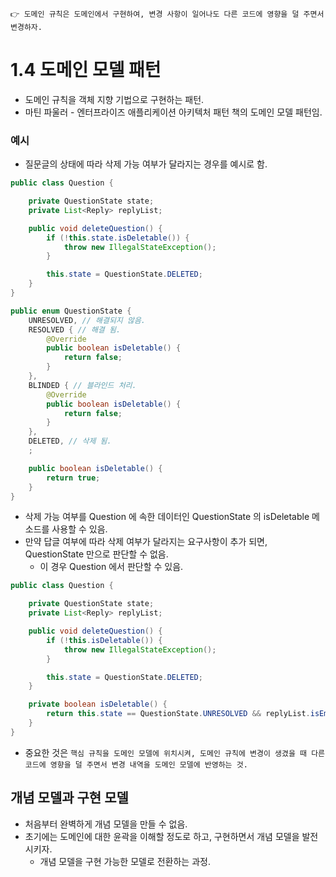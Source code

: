 ```
👉 도메인 규칙은 도메인에서 구현하여, 변경 사항이 일어나도 다른 코드에 영향을 덜 주면서 변경하자.
```

# 1.4 도메인 모델 패턴
- 도메인 규칙을 객체 지향 기법으로 구현하는 패턴.
- 마틴 파울러 - 엔터프라이즈 애플리케이션 아키텍처 패턴 책의 도메인 모델 패턴임.

### 예시
- 질문글의 상태에 따라 삭제 가능 여부가 달라지는 경우를 예시로 함.
```java
public class Question {

    private QuestionState state;
    private List<Reply> replyList;

    public void deleteQuestion() {
        if (!this.state.isDeletable()) {
            throw new IllegalStateException();   
        }

        this.state = QuestionState.DELETED;
    }
}

public enum QuestionState {
    UNRESOLVED, // 해결되지 않음.
    RESOLVED { // 해결 됨.
        @Override
        public boolean isDeletable() {
            return false;
        }
    },
    BLINDED { // 블라인드 처리.
        @Override
        public boolean isDeletable() {
            return false;
        }
    },
    DELETED, // 삭제 됨.
    ;

    public boolean isDeletable() {
        return true;
    }
}
```
- 삭제 가능 여부를 Question 에 속한 데이터인 QuestionState 의 isDeletable 메소드를 사용할 수 있음.
- 만약 답글 여부에 따라 삭제 여부가 달라지는 요구사항이 추가 되면, QuestionState 만으로 판단할 수 없음.
    - 이 경우 Question 에서 판단할 수 있음.

```java
public class Question {

    private QuestionState state;
    private List<Reply> replyList;

    public void deleteQuestion() {
        if (!this.isDeletable()) {
            throw new IllegalStateException();   
        }

        this.state = QuestionState.DELETED;
    }

    private boolean isDeletable() {
        return this.state == QuestionState.UNRESOLVED && replyList.isEmpty();
    }
}
```

- 중요한 것은 `핵심 규칙을 도메인 모델에 위치시켜, 도메인 규칙에 변경이 생겼을 때 다른 코드에 영향을 덜 주면서 변경 내역을 도메인 모델에 반영하는 것.`

## 개념 모델과 구현 모델
- 처음부터 완벽하게 개념 모델을 만들 수 없음.
- 초기에는 도메인에 대한 윤곽을 이해할 정도로 하고, 구현하면서 개념 모델을 발전시키자.
    - 개념 모델을 구현 가능한 모델로 전환하는 과정.